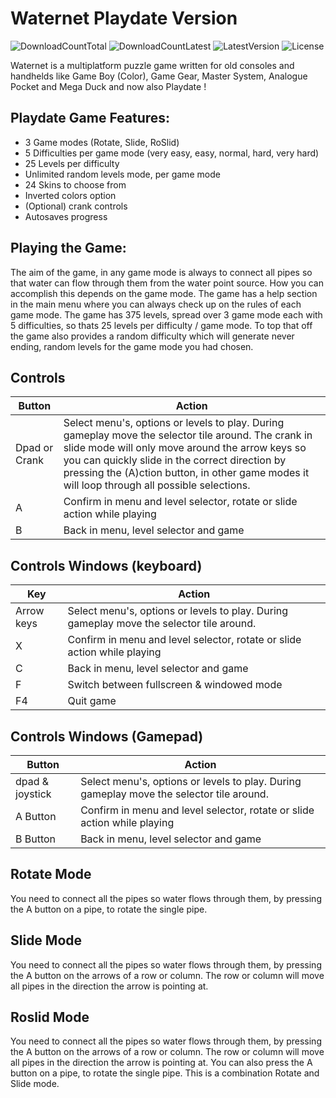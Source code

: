 # Waternet Playdate Version
![DownloadCountTotal](https://img.shields.io/github/downloads/joyrider3774/waternet_playdate/total?label=total%20downloads&style=plastic) ![DownloadCountLatest](https://img.shields.io/github/downloads/joyrider3774/waternet_playdate/latest/total?style=plastic) ![LatestVersion](https://img.shields.io/github/v/tag/joyrider3774/waternet_playdate?label=Latest%20version&style=plastic) ![License](https://img.shields.io/github/license/joyrider3774/waternet_playdate?style=plastic)

Waternet is a multiplatform puzzle game written for old consoles and handhelds like Game Boy (Color), Game Gear, Master System, Analogue Pocket and Mega Duck and now also Playdate !

## Playdate Game Features:
- 3 Game modes (Rotate, Slide, RoSlid)
- 5 Difficulties per game mode (very easy, easy, normal, hard, very hard)
- 25 Levels per difficulty
- Unlimited random levels mode, per game mode
- 24 Skins to choose from
- Inverted colors option
- (Optional) crank controls
- Autosaves progress

## Playing the Game:
The aim of the game, in any game mode is always to connect all pipes so that water can flow through them from the water point source. How you can accomplish this depends on the game mode. The game has a help section in the main menu where you can always check up on the rules of each game mode. The game has 375 levels, spread over 3 game mode each with 5 difficulties, so thats 25 levels per difficulty / game mode. To top that off the game also provides a random difficulty which will generate never ending, random levels for the game mode you had chosen.

## Controls 
| Button | Action |
| ------ | ------ |
| Dpad or Crank | Select menu's, options or levels to play. During gameplay move the selector tile around. The crank in slide mode will only move around the arrow keys so you can quickly slide in the correct direction by pressing the (A)ction button, in other game modes it will loop through all possible selections. |
| A | Confirm in menu and level selector, rotate or slide action while playing |
| B | Back in menu, level selector and game |

## Controls Windows (keyboard)
| Key | Action |
| ------ | ------ |
| Arrow keys | Select menu's, options or levels to play. During gameplay move the selector tile around. |
| X | Confirm in menu and level selector, rotate or slide action while playing |
| C | Back in menu, level selector and game |
| F | Switch between fullscreen & windowed mode |
| F4 | Quit game |

## Controls Windows (Gamepad)
| Button | Action |
| ------ | ------ |
| dpad & joystick | Select menu's, options or levels to play. During gameplay move the selector tile around. |
| A Button | Confirm in menu and level selector, rotate or slide action while playing |
| B Button | Back in menu, level selector and game |

## Rotate Mode
You need to connect all the pipes so water flows through them, by pressing the A button on a pipe, to rotate the single pipe.

## Slide Mode
You need to connect all the pipes so water flows through them, by pressing the A  button on the arrows of a row or column. The row or column will move all pipes in the direction the arrow is pointing at.

## Roslid Mode
You need to connect all the pipes so water flows through them, by pressing the A button on the arrows of a row or column. The row or column will move all pipes in the direction the arrow is pointing at. You can also press the A button on a pipe, to rotate the single pipe. This is a combination Rotate and Slide mode.
